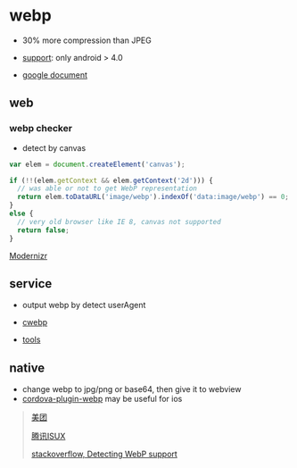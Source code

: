 # webp

* 30% more compression than JPEG

* [support](http://caniuse.com/#search=webp): only android > 4.0

* [google document](https://developers.google.com/speed/webp/faq?hl=zh-cn)

## web

### webp checker

* detect by canvas

```javascript
var elem = document.createElement('canvas');

if (!!(elem.getContext && elem.getContext('2d'))) {
  // was able or not to get WebP representation
  return elem.toDataURL('image/webp').indexOf('data:image/webp') == 0;
}
else {
  // very old browser like IE 8, canvas not supported
  return false;
}

```

[Modernizr](https://modernizr.com/download?webp-setclasses)

## service

* output webp by detect userAgent

* [cwebp](https://developers.google.com/speed/webp/docs/cwebp)

* [tools](https://developers.google.com/speed/webp/download)

## native

* change webp to jpg/png or base64, then give it to webview
* [cordova-plugin-webp](https://github.com/dpogue/cordova-plugin-webp) may be useful for ios

> [美团](http://zmx.im/blog?bname=webp)
>
> [腾讯ISUX](https://isux.tencent.com/introduction-of-webp.html)
>
> [stackoverflow, Detecting WebP support](http://stackoverflow.com/questions/5573096/detecting-webp-support)
